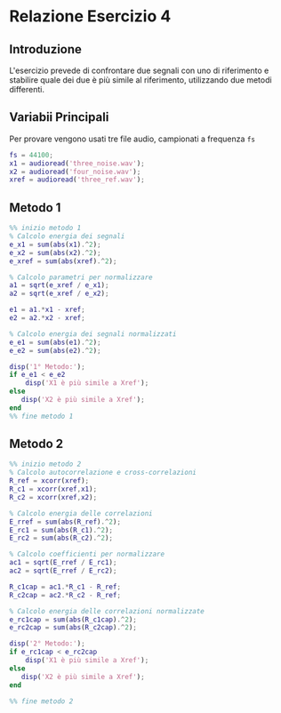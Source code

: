 # Relazione Esercizio 4

## Introduzione
L'esercizio prevede di confrontare due segnali con uno di riferimento e stabilire quale dei due è più simile al riferimento, utilizzando
due metodi differenti.

## Variabii Principali
Per provare vengono usati tre file audio, campionati a frequenza ```fs```
```matlab
fs = 44100;
x1 = audioread('three_noise.wav');
x2 = audioread('four_noise.wav');
xref = audioread('three_ref.wav');
```

## Metodo 1
```matlab
%% inizio metodo 1
% Calcolo energia dei segnali
e_x1 = sum(abs(x1).^2);
e_x2 = sum(abs(x2).^2);
e_xref = sum(abs(xref).^2);

% Calcolo parametri per normalizzare
a1 = sqrt(e_xref / e_x1);
a2 = sqrt(e_xref / e_x2);

e1 = a1.*x1 - xref;
e2 = a2.*x2 - xref;

% Calcolo energia dei segnali normalizzati
e_e1 = sum(abs(e1).^2);
e_e2 = sum(abs(e2).^2);

disp('1° Metodo:');
if e_e1 < e_e2
    disp('X1 è più simile a Xref');
else
   disp('X2 è più simile a Xref');
end
%% fine metodo 1
```

## Metodo 2
```matlab
%% inizio metodo 2
% Calcolo autocorrelazione e cross-correlazioni
R_ref = xcorr(xref);
R_c1 = xcorr(xref,x1);
R_c2 = xcorr(xref,x2);

% Calcolo energia delle correlazioni
E_rref = sum(abs(R_ref).^2);
E_rc1 = sum(abs(R_c1).^2);
E_rc2 = sum(abs(R_c2).^2);

% Calcolo coefficienti per normalizzare
ac1 = sqrt(E_rref / E_rc1);
ac2 = sqrt(E_rref / E_rc2);

R_c1cap = ac1.*R_c1 - R_ref;
R_c2cap = ac2.*R_c2 - R_ref;

% Calcolo energia delle correlazioni normalizzate
e_rc1cap = sum(abs(R_c1cap).^2);
e_rc2cap = sum(abs(R_c2cap).^2);

disp('2° Metodo:');
if e_rc1cap < e_rc2cap
    disp('X1 è più simile a Xref');
else
   disp('X2 è più simile a Xref');
end

%% fine metodo 2
```
